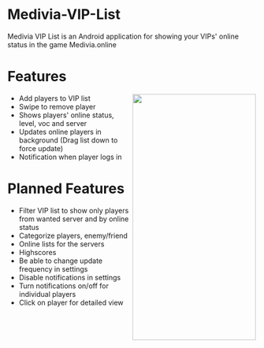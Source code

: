 
# Medivia-VIP-List

Medivia VIP List is an Android application for showing your VIPs' online status in the game Medivia.online

# Features

<img align="right" src="https://i.imgur.com/wLfWVXW.jpg" width="250" height="500" />

- Add players to VIP list
- Swipe to remove player
- Shows players' online status, level, voc and server
- Updates online players in background (Drag list down to force update)
- Notification when player logs in

# Planned Features

- Filter VIP list to show only players from wanted server and by online status
- Categorize players, enemy/friend
- Online lists for the servers
- Highscores
- Be able to change update frequency in settings
- Disable notifications in settings
- Turn notifications on/off for individual players
- Click on player for detailed view
